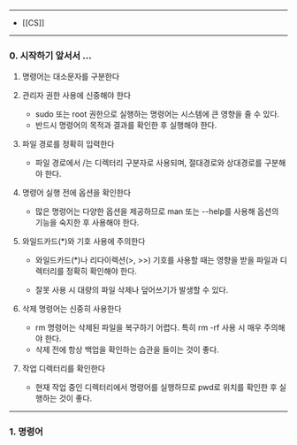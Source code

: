 
---
- [[CS]]
---
### 0. 시작하기 앞서서 ...

1. 명령어는 대소문자를 구분한다

2. 관리자 권한 사용에 신중해야 한다
	- sudo 또는 root 권한으로 실행하는 명령어는 시스템에 큰 영향을 줄 수 있다.
	- 반드시 명령어의 목적과 결과를 확인한 후 실행해야 한다.
    
3. 파일 경로를 정확히 입력한다
	- 파일 경로에서 /는 디렉터리 구분자로 사용되며, 절대경로와 상대경로를 구분해야 한다.

4. 명령어 실행 전에 옵션을 확인한다
	- 많은 명령어는 다양한 옵션을 제공하므로 man 또는 --help를 사용해 옵션의 기능을 숙지한 후 사용해야 한다.
    
5. 와일드카드(*)와 기호 사용에 주의한다
    - 와일드카드(*)나 리다이렉션(>, >>) 기호를 사용할 때는 영향을 받을 파일과 디렉터리를 정확히 확인해야 한다.
    
	- 잘못 사용 시 대량의 파일 삭제나 덮어쓰기가 발생할 수 있다.
    
6. 삭제 명령어는 신중히 사용한다
 	- rm 명령어는 삭제된 파일을 복구하기 어렵다. 특히 rm -rf 사용 시 매우 주의해야 한다.
	- 삭제 전에 항상 백업을 확인하는 습관을 들이는 것이 좋다.

7. 작업 디렉터리를 확인한다
	- 현재 작업 중인 디렉터리에서 명령어를 실행하므로 pwd로 위치를 확인한 후 실행하는 것이 좋다.

---

### 1. 명령어


	